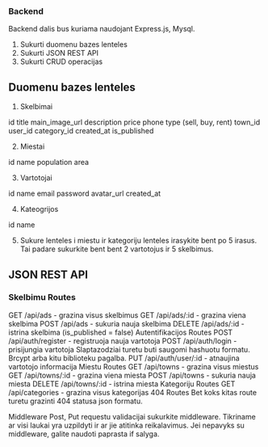 ### Backend

Backend dalis bus kuriama naudojant Express.js, Mysql.

1. Sukurti duomenu bazes lenteles
2. Sukurti JSON REST API
3. Sukurti CRUD operacijas

## Duomenu bazes lenteles

1. Skelbimai

id
title
main_image_url
description
price
phone
type (sell, buy, rent)
town_id
user_id
category_id
created_at
is_published

2. Miestai

id
name
population
area

3. Vartotojai

id
name
email
password
avatar_url
created_at

4. Kateogrijos

id
name

5. Sukure lenteles i miestu ir kategoriju lenteles irasykite bent po 5 irasus. Tai padare sukurkite bent bent 2 vartotojus ir 5 skelbimus.

## JSON REST API

### Skelbimu Routes

GET /api/ads - grazina visus skelbimus
GET /api/ads/:id - grazina viena skelbima
POST /api/ads - sukuria nauja skelbima
DELETE /api/ads/:id - istrina skelbima (is_published = false)
Autentifikacijos Routes
POST /api/auth/register - registruoja nauja vartotoja
POST /api/auth/login - prisijungia vartotoja Slaptazodziai turetu buti saugomi hashuotu formatu. Brcypt arba kitu biblioteku pagalba.
PUT /api/auth/user/:id - atnaujina vartotojo informacija
Miestu Routes
GET /api/towns - grazina visus miestus
GET /api/towns/:id - grazina viena miesta
POST /api/towns - sukuria nauja miesta
DELETE /api/towns/:id - istrina miesta
Kategoriju Routes
GET /api/categories - grazina visus kategorijas
404 Routes
Bet koks kitas route turetu grazinti 404 statusa json formatu.

Middleware
Post, Put requestu validacijai sukurkite middleware. Tikriname ar visi laukai yra uzpildyti ir ar jie atitinka reikalavimus. Jei nepavyks su middleware, galite naudoti paprasta if salyga.
